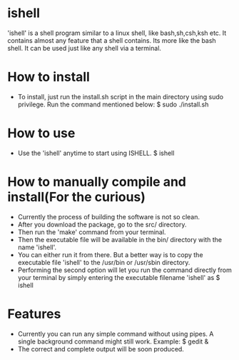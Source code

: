# ishell
'ishell' is a shell program similar to a linux shell, like bash,sh,csh,ksh etc.
It contains almost any feature that a shell contains. Its more like the bash shell.
It can be used just like any shell via a terminal.

# How to install
- To install, just run the install.sh script in the main directory using sudo privilege.
  Run the command mentioned below:
	$ sudo ./install.sh

# How to use
- Use the 'ishell' anytime to start using ISHELL.
	$ ishell

# How to manually compile and install(For the curious)
- Currently the process of building the software is not so clean.
- After you download the package, go to the src/ directory.
- Then run the 'make' command from your terminal.
- Then the executable file will be available in the bin/ directory with the name 'ishell'.
- You can either run it from there. But a better way is to copy the executable file 'ishell' to the /usr/bin or /usr/sbin directory.
- Performing the second option will let you run the command directly from your terminal by simply entering the executable filename 'ishell' as
	$ ishell

# Features
- Currently you can run any simple command without using pipes. A single background command might still work.
	Example: $ gedit &
- The correct and complete output will be soon produced.
